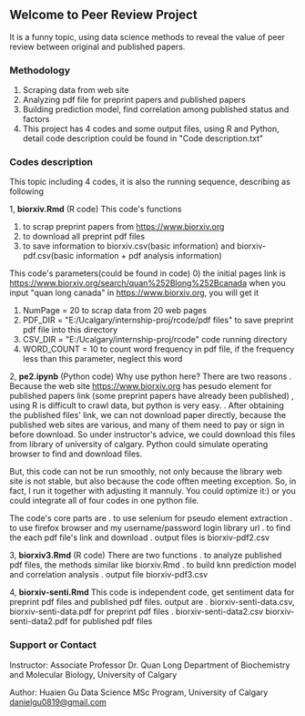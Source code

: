 ## Welcome to Peer Review Project

It is a funny topic, using data science methods to reveal the value of peer review between original and published papers.

### Methodology 

1. Scraping data from web site 
2. Analyzing pdf file for preprint papers and published papers 
3. Building prediction model, find correlation among published status and factors 
4. This project has 4 codes and some output files, using R and Python, detail code description could be found in "Code description.txt"

### Codes description 

This topic including 4 codes, it is also the running sequence, describing as following 

1, **biorxiv.Rmd** (R code)
   This code's functions
   1) to scrap preprint papers from https://www.biorxiv.org 
   2) to download all preprint pdf files
   3) to save information to biorxiv.csv(basic information) and biorxiv-pdf.csv(basic information + pdf analysis information)

   This code's parameters(could be found in code)
   0) the initial pages link is https://www.biorxiv.org/search/quan%252Blong%252Bcanada
      when you input "quan long canada" in https://www.biorxiv.org, you will get it
   1) NumPage = 20 
      to scrap data from 20 web pages
   2) PDF_DIR = "E:/Ucalgary/internship-proj/rcode/pdf files" 
      to save preprint pdf file into this directory
   3) CSV_DIR = "E:/Ucalgary/internship-proj/rcode"
      code running directory
   4) WORD_COUNT = 10
      to count word frequency in pdf file, if the frequency less than this parameter, neglect this word
   
2, **pe2.ipynb** (Python code)
   Why use python here?    There are two reasons
   . Because the web site https://www.biorxiv.org has pesudo element for published papers link 
      (some preprint papers have already been published) , using R is difficult to crawl data, but python is very easy.
   . After obtaining the published files' link, we can not download paper directly, because the published web sites are 
      various, and many of them need to pay or sign in before download.
      So under instructor's advice, we could download this files from library of university of calgary.
      Python could simulate operating browser to find and download files.
   
   But, this code can not be run smoothly, not only because the library web site is not stable, but also because 
   the code offten meeting exception. So, in fact, I run it together with adjusting it mannuly. 
   You could optimize it:) or you could integrate all of four codes in one python file. 
   

   The code's core parts are
   . to use selenium for pseudo element extraction 
   . to use firefox browser and my username/password login library url 
   . to find the each pdf file's link and download
   . output files is biorxiv-pdf2.csv 

   
3, **biorxiv3.Rmd** (R code)
   There are two functions 
   . to analyze published pdf files, the methods similar like biorxiv.Rmd
   . to build knn prediction model and correlation analysis
   . output file biorxiv-pdf3.csv 


4, **biorxiv-senti.Rmd** 
   This code is independent code, get sentiment data for preprint pdf files and published pdf files.
   output are
   . biorxiv-senti-data.csv, biorxiv-senti-data.pdf  for preprint  pdf files
   . biorxiv-senti-data2.csv biorxiv-senti-data2.pdf for published pdf files
 
### Support or Contact
Instructor: Associate Professor  Dr. Quan Long
Department of Biochemistry and Molecular Biology, University of Calgary

Author: Huaien Gu 
Data Science MSc Program, University of Calgary 
danielgu0819@gmail.com 


 
